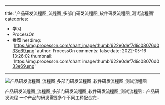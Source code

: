 
---
title: '产品研发流程图_流程图_多部门研发流程图_软件研发流程图_测试流程图'
categories: 
 - 学习
 - ProcessOn
 - 推荐
headimg: 'https://img.processon.com/chart_image/thumb/622e0def7d9c08076d033e69.png'
author: ProcessOn
comments: false
date: 2022-03-16 13:26:02
thumbnail: 'https://img.processon.com/chart_image/thumb/622e0def7d9c08076d033e69.png'
---

<div>   
<img class="thumb" alt="产品研发流程图_流程图_多部门研发流程图_软件研发流程图_测试流程图" src="https://img.processon.com/chart_image/thumb/622e0def7d9c08076d033e69.png" referrerpolicy="no-referrer">
<p>产品研发流程图_流程图_多部门研发流程图_软件研发流程图_测试流程图：产品研发流程 一个产品的研发需要多个不同工种配合完..</p>  
</div>
            